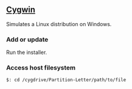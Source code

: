 ## [Cygwin](https://www.cygwin.com/)

Simulates a Linux distribution on Windows.  

### Add or update

Run the installer.  

### Access host filesystem

```
$: cd /cygdrive/Partition-Letter/path/to/file
```
